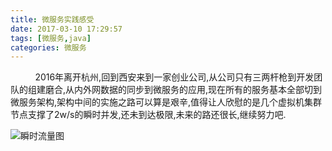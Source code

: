 ```yaml
---
title: 微服务实践感受
date: 2017-03-10 17:29:57
tags: [微服务,java] 
categories: 微服务
---
```


&nbsp;&nbsp;&nbsp;&nbsp;&nbsp;&nbsp;&nbsp;&nbsp;&nbsp;&nbsp;2016年离开杭州,回到西安来到一家创业公司,从公司只有三两杆枪到开发团队的组建磨合,从内外网数据的同步到微服务的应用,现在所有的服务基本全部切到微服务架构,架构中间的实施之路可以算是艰辛,值得让人欣慰的是几个虚拟机集群节点支撑了2w/s的瞬时并发,还未到达极限,未来的路还很长,继续努力吧.
 
![瞬时流量图](/images/bf.png)